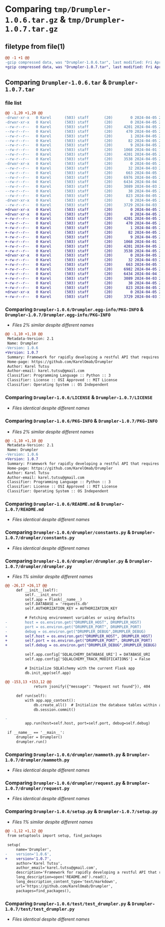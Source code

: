 # Comparing `tmp/Drumpler-1.0.6.tar.gz` & `tmp/Drumpler-1.0.7.tar.gz`

## filetype from file(1)

```diff
@@ -1 +1 @@
-gzip compressed data, was "Drumpler-1.0.6.tar", last modified: Fri Apr  5 21:42:23 2024, max compression
+gzip compressed data, was "Drumpler-1.0.7.tar", last modified: Fri Apr  5 21:43:29 2024, max compression
```

## Comparing `Drumpler-1.0.6.tar` & `Drumpler-1.0.7.tar`

### file list

```diff
@@ -1,20 +1,20 @@
-drwxr-xr-x   0 Karel      (503) staff       (20)        0 2024-04-05 21:42:23.340773 Drumpler-1.0.6/
-drwxr-xr-x   0 Karel      (503) staff       (20)        0 2024-04-05 21:42:23.339115 Drumpler-1.0.6/Drumpler.egg-info/
--rw-r--r--   0 Karel      (503) staff       (20)     4201 2024-04-05 21:42:23.000000 Drumpler-1.0.6/Drumpler.egg-info/PKG-INFO
--rw-r--r--   0 Karel      (503) staff       (20)      470 2024-04-05 21:42:23.000000 Drumpler-1.0.6/Drumpler.egg-info/SOURCES.txt
--rw-r--r--   0 Karel      (503) staff       (20)        1 2024-04-05 21:42:23.000000 Drumpler-1.0.6/Drumpler.egg-info/dependency_links.txt
--rw-r--r--   0 Karel      (503) staff       (20)       82 2024-04-05 21:42:23.000000 Drumpler-1.0.6/Drumpler.egg-info/requires.txt
--rw-r--r--   0 Karel      (503) staff       (20)        9 2024-04-05 21:42:23.000000 Drumpler-1.0.6/Drumpler.egg-info/top_level.txt
--rw-r--r--   0 Karel      (503) staff       (20)     1068 2024-04-01 14:29:50.000000 Drumpler-1.0.6/LICENSE
--rw-r--r--   0 Karel      (503) staff       (20)     4201 2024-04-05 21:42:23.339941 Drumpler-1.0.6/PKG-INFO
--rw-r--r--   0 Karel      (503) staff       (20)     3538 2024-04-05 21:41:41.000000 Drumpler-1.0.6/README.md
-drwxr-xr-x   0 Karel      (503) staff       (20)        0 2024-04-05 21:42:23.333449 Drumpler-1.0.6/drumpler/
--rw-r--r--   0 Karel      (503) staff       (20)       32 2024-04-03 21:38:26.000000 Drumpler-1.0.6/drumpler/__init__.py
--rw-r--r--   0 Karel      (503) staff       (20)      663 2024-04-05 19:22:33.000000 Drumpler-1.0.6/drumpler/constants.py
--rw-r--r--   0 Karel      (503) staff       (20)     6976 2024-04-05 21:39:26.000000 Drumpler-1.0.6/drumpler/drumpler.py
--rw-r--r--   0 Karel      (503) staff       (20)     6434 2024-04-04 18:13:02.000000 Drumpler-1.0.6/drumpler/mammoth.py
--rw-r--r--   0 Karel      (503) staff       (20)     3089 2024-04-03 21:38:26.000000 Drumpler-1.0.6/drumpler/request.py
--rw-r--r--   0 Karel      (503) staff       (20)       38 2024-04-05 21:42:23.340953 Drumpler-1.0.6/setup.cfg
--rw-r--r--   0 Karel      (503) staff       (20)      823 2024-04-05 21:39:34.000000 Drumpler-1.0.6/setup.py
-drwxr-xr-x   0 Karel      (503) staff       (20)        0 2024-04-05 21:42:23.338052 Drumpler-1.0.6/test/
--rw-r--r--   0 Karel      (503) staff       (20)     3729 2024-04-03 19:03:38.000000 Drumpler-1.0.6/test/test_drumpler.py
+drwxr-xr-x   0 Karel      (503) staff       (20)        0 2024-04-05 21:43:29.533457 Drumpler-1.0.7/
+drwxr-xr-x   0 Karel      (503) staff       (20)        0 2024-04-05 21:43:29.531896 Drumpler-1.0.7/Drumpler.egg-info/
+-rw-r--r--   0 Karel      (503) staff       (20)     4201 2024-04-05 21:43:29.000000 Drumpler-1.0.7/Drumpler.egg-info/PKG-INFO
+-rw-r--r--   0 Karel      (503) staff       (20)      470 2024-04-05 21:43:29.000000 Drumpler-1.0.7/Drumpler.egg-info/SOURCES.txt
+-rw-r--r--   0 Karel      (503) staff       (20)        1 2024-04-05 21:43:29.000000 Drumpler-1.0.7/Drumpler.egg-info/dependency_links.txt
+-rw-r--r--   0 Karel      (503) staff       (20)       82 2024-04-05 21:43:29.000000 Drumpler-1.0.7/Drumpler.egg-info/requires.txt
+-rw-r--r--   0 Karel      (503) staff       (20)        9 2024-04-05 21:43:29.000000 Drumpler-1.0.7/Drumpler.egg-info/top_level.txt
+-rw-r--r--   0 Karel      (503) staff       (20)     1068 2024-04-01 14:29:50.000000 Drumpler-1.0.7/LICENSE
+-rw-r--r--   0 Karel      (503) staff       (20)     4201 2024-04-05 21:43:29.532624 Drumpler-1.0.7/PKG-INFO
+-rw-r--r--   0 Karel      (503) staff       (20)     3538 2024-04-05 21:41:41.000000 Drumpler-1.0.7/README.md
+drwxr-xr-x   0 Karel      (503) staff       (20)        0 2024-04-05 21:43:29.526579 Drumpler-1.0.7/drumpler/
+-rw-r--r--   0 Karel      (503) staff       (20)       32 2024-04-03 21:38:26.000000 Drumpler-1.0.7/drumpler/__init__.py
+-rw-r--r--   0 Karel      (503) staff       (20)      663 2024-04-05 19:22:33.000000 Drumpler-1.0.7/drumpler/constants.py
+-rw-r--r--   0 Karel      (503) staff       (20)     6982 2024-04-05 21:43:17.000000 Drumpler-1.0.7/drumpler/drumpler.py
+-rw-r--r--   0 Karel      (503) staff       (20)     6434 2024-04-04 18:13:02.000000 Drumpler-1.0.7/drumpler/mammoth.py
+-rw-r--r--   0 Karel      (503) staff       (20)     3089 2024-04-03 21:38:26.000000 Drumpler-1.0.7/drumpler/request.py
+-rw-r--r--   0 Karel      (503) staff       (20)       38 2024-04-05 21:43:29.533637 Drumpler-1.0.7/setup.cfg
+-rw-r--r--   0 Karel      (503) staff       (20)      823 2024-04-05 21:43:22.000000 Drumpler-1.0.7/setup.py
+drwxr-xr-x   0 Karel      (503) staff       (20)        0 2024-04-05 21:43:29.530959 Drumpler-1.0.7/test/
+-rw-r--r--   0 Karel      (503) staff       (20)     3729 2024-04-03 19:03:38.000000 Drumpler-1.0.7/test/test_drumpler.py
```

### Comparing `Drumpler-1.0.6/Drumpler.egg-info/PKG-INFO` & `Drumpler-1.0.7/Drumpler.egg-info/PKG-INFO`

 * *Files 2% similar despite different names*

```diff
@@ -1,10 +1,10 @@
 Metadata-Version: 2.1
 Name: Drumpler
-Version: 1.0.6
+Version: 1.0.7
 Summary: Framework for rapidly developing a restful API that requires post processing
 Home-page: https://github.com/KarelOmab/Drumpler
 Author: Karel Tutsu
 Author-email: karel.tutsu@gmail.com
 Classifier: Programming Language :: Python :: 3
 Classifier: License :: OSI Approved :: MIT License
 Classifier: Operating System :: OS Independent
```

### Comparing `Drumpler-1.0.6/LICENSE` & `Drumpler-1.0.7/LICENSE`

 * *Files identical despite different names*

### Comparing `Drumpler-1.0.6/PKG-INFO` & `Drumpler-1.0.7/PKG-INFO`

 * *Files 2% similar despite different names*

```diff
@@ -1,10 +1,10 @@
 Metadata-Version: 2.1
 Name: Drumpler
-Version: 1.0.6
+Version: 1.0.7
 Summary: Framework for rapidly developing a restful API that requires post processing
 Home-page: https://github.com/KarelOmab/Drumpler
 Author: Karel Tutsu
 Author-email: karel.tutsu@gmail.com
 Classifier: Programming Language :: Python :: 3
 Classifier: License :: OSI Approved :: MIT License
 Classifier: Operating System :: OS Independent
```

### Comparing `Drumpler-1.0.6/README.md` & `Drumpler-1.0.7/README.md`

 * *Files identical despite different names*

### Comparing `Drumpler-1.0.6/drumpler/constants.py` & `Drumpler-1.0.7/drumpler/constants.py`

 * *Files identical despite different names*

### Comparing `Drumpler-1.0.6/drumpler/drumpler.py` & `Drumpler-1.0.7/drumpler/drumpler.py`

 * *Files 1% similar despite different names*

```diff
@@ -26,17 +26,17 @@
     def __init__(self):
         self.__init_env()
         self.app = Flask(__name__)
         self.DATABASE = 'requests.db'
         self.AUTHORIZATION_KEY = AUTHORIZATION_KEY
 
         # Fetching environment variables or using defaults
-        host = os.environ.get("DRUMPLER_HOST", DRUMPLER_HOST)
-        port = os.environ.get("DRUMPLER_PORT", DRUMPLER_PORT)
-        debug = os.environ.get("DRUMPLER_DEBUG",DRUMPLER_DEBUG)
+        self.host = os.environ.get("DRUMPLER_HOST", DRUMPLER_HOST)
+        self.port = os.environ.get("DRUMPLER_PORT", DRUMPLER_PORT)
+        self.debug = os.environ.get("DRUMPLER_DEBUG",DRUMPLER_DEBUG)
         
         self.app.config['SQLALCHEMY_DATABASE_URI'] = DATABASE_URI
         self.app.config['SQLALCHEMY_TRACK_MODIFICATIONS'] = False
 
         # Initialize SQLAlchemy with the current Flask app
         db.init_app(self.app)
 
@@ -153,13 +153,12 @@
             return jsonify({"message": "Request not found"}), 404
 
     def run(self):
         with app.app_context():
             db.create_all()  # Initialize the database tables within an application context
             db.session.commit()
             
-        
         app.run(host=self.host, port=self.port, debug=self.debug)
 
 if __name__ == '__main__':
     drumpler = Drumpler()
     drumpler.run()
```

### Comparing `Drumpler-1.0.6/drumpler/mammoth.py` & `Drumpler-1.0.7/drumpler/mammoth.py`

 * *Files identical despite different names*

### Comparing `Drumpler-1.0.6/drumpler/request.py` & `Drumpler-1.0.7/drumpler/request.py`

 * *Files identical despite different names*

### Comparing `Drumpler-1.0.6/setup.py` & `Drumpler-1.0.7/setup.py`

 * *Files 1% similar despite different names*

```diff
@@ -1,12 +1,12 @@
 from setuptools import setup, find_packages
 
 setup(
     name='Drumpler',
-    version='1.0.6',
+    version='1.0.7',
     author='Karel Tutsu',
     author_email='karel.tutsu@gmail.com',
     description='Framework for rapidly developing a restful API that requires post processing',
     long_description=open('README.md').read(),
     long_description_content_type='text/markdown',
     url='https://github.com/KarelOmab/Drumpler',
     packages=find_packages(),
```

### Comparing `Drumpler-1.0.6/test/test_drumpler.py` & `Drumpler-1.0.7/test/test_drumpler.py`

 * *Files identical despite different names*

